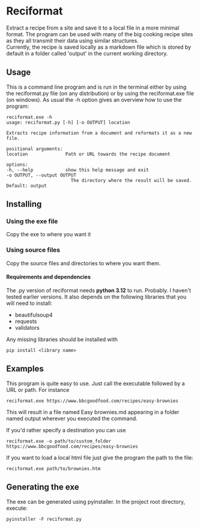 # Reciformat
Extract a recipe from a site and save it to a local file in a more minimal format. The program can be used with many of the big cooking recipe sites as they all transmit their data using similar structures.   
Currently, the recipe is saved locally as a markdown file which is stored by default in a folder called 'output' in the current working directory.

## Usage

This is a command line program and is run in the terminal either by using the reciformat.py file (on any distribution) or by using the reciformat.exe file (on windows). As usual the -h option gives an overview how to use the program:

    reciformat.exe -h
    usage: reciformat.py [-h] [-o OUTPUT] location

    Extracts recipe information from a document and reformats it as a new file.

    positional arguments:
    location              Path or URL towards the recipe document

    options:
    -h, --help            show this help message and exit
    -o OUTPUT, --output OUTPUT
                            The directory where the result will be saved. Default: output

## Installing

### Using the exe file

Copy the exe to where you want it

### Using source files

Copy the source files and directories to where you want them. 

#### Requirements and dependencies

The .py version of reciformat needs **python 3.12** to run. Probably. I haven't tested earlier versions. It also depends on the following libraries that you will need to install:
 - beautifulsoup4
 - requests
 - validators
  
Any missing libraries should be installed with

    pip install <library name>

## Examples

This program is quite easy to use. Just call the executable followed by a URL or path. For instance

    reciformat.exe https://www.bbcgoodfood.com/recipes/easy-brownies

This will result in a file named Easy brownies.md appearing in a folder named output wherever you executed the command.

If you'd rather specify a destination you can use

    reciformat.exe -o path/to/custom_folder https://www.bbcgoodfood.com/recipes/easy-brownies

If you want to load a local html file just give the program the path to the file:

    reciformat.exe path/to/brownies.htm    

## Generating the exe

The exe can be generated using pyinstaller. In the project root directory, execute:
    
    pyinstaller -F reciformat.py
